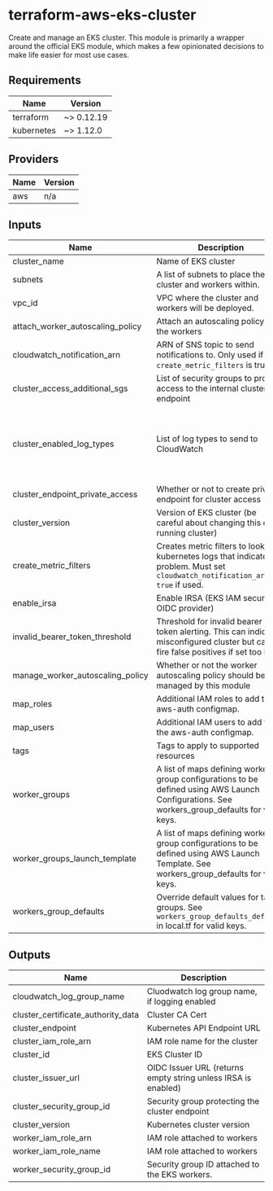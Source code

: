 # terraform-aws-eks-cluster

Create and manage an EKS cluster. This module is primarily a wrapper around the official EKS module, which makes a few opinionated decisions to make life easier for most use cases.

<!-- BEGINNING OF PRE-COMMIT-TERRAFORM DOCS HOOK -->
## Requirements

| Name | Version |
|------|---------|
| terraform | ~> 0.12.19 |
| kubernetes | ~> 1.12.0 |

## Providers

| Name | Version |
|------|---------|
| aws | n/a |

## Inputs

| Name | Description | Type | Default | Required |
|------|-------------|------|---------|:--------:|
| cluster\_name | Name of EKS cluster | `string` | n/a | yes |
| subnets | A list of subnets to place the EKS cluster and workers within. | `list(string)` | n/a | yes |
| vpc\_id | VPC where the cluster and workers will be deployed. | `string` | n/a | yes |
| attach\_worker\_autoscaling\_policy | Attach an autoscaling policy to the workers | `bool` | `false` | no |
| cloudwatch\_notification\_arn | ARN of SNS topic to send notifications to. Only used if `create_metric_filters` is true. | `string` | `null` | no |
| cluster\_access\_additional\_sgs | List of security groups to provide access to the internal cluster endpoint | `list(string)` | `[]` | no |
| cluster\_enabled\_log\_types | List of log types to send to CloudWatch | `list(string)` | <pre>[<br>  "api",<br>  "audit",<br>  "authenticator",<br>  "controllerManager",<br>  "scheduler"<br>]</pre> | no |
| cluster\_endpoint\_private\_access | Whether or not to create private endpoint for cluster access | `bool` | `true` | no |
| cluster\_version | Version of EKS cluster (be careful about changing this on a running cluster) | `string` | `"1.15"` | no |
| create\_metric\_filters | Creates metric filters to look for kubernetes logs that indicate a problem. Must set `cloudwatch_notification_arn = true` if used. | `bool` | `false` | no |
| enable\_irsa | Enable IRSA (EKS IAM security OIDC provider) | `bool` | `true` | no |
| invalid\_bearer\_token\_threshold | Threshold for invalid bearer token alerting. This can indicate a misconfigured cluster but can fire false positives if set too low. | `number` | `10` | no |
| manage\_worker\_autoscaling\_policy | Whether or not the worker autoscaling policy should be managed by this module | `bool` | `false` | no |
| map\_roles | Additional IAM roles to add to the aws-auth configmap. | `list(any)` | `[]` | no |
| map\_users | Additional IAM users to add to the aws-auth configmap. | `list(any)` | `[]` | no |
| tags | Tags to apply to supported resources | `map(string)` | `{}` | no |
| worker\_groups | A list of maps defining worker group configurations to be defined using AWS Launch Configurations. See workers\_group\_defaults for valid keys. | `list(any)` | `[]` | no |
| worker\_groups\_launch\_template | A list of maps defining worker group configurations to be defined using AWS Launch Template. See workers\_group\_defaults for valid keys. | `list(any)` | `[]` | no |
| workers\_group\_defaults | Override default values for target groups. See `workers_group_defaults_defaults` in local.tf for valid keys. | `map(any)` | `{}` | no |

## Outputs

| Name | Description |
|------|-------------|
| cloudwatch\_log\_group\_name | Cluodwatch log group name, if logging enabled |
| cluster\_certificate\_authority\_data | Cluster CA Cert |
| cluster\_endpoint | Kubernetes API Endpoint URL |
| cluster\_iam\_role\_arn | IAM role name for the cluster |
| cluster\_id | EKS Cluster ID |
| cluster\_issuer\_url | OIDC Issuer URL (returns empty string unless IRSA is enabled) |
| cluster\_security\_group\_id | Security group protecting the cluster endpoint |
| cluster\_version | Kubernetes cluster version |
| worker\_iam\_role\_arn | IAM role attached to workers |
| worker\_iam\_role\_name | IAM role attached to workers |
| worker\_security\_group\_id | Security group ID attached to the EKS workers. |

<!-- END OF PRE-COMMIT-TERRAFORM DOCS HOOK -->
